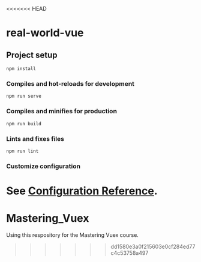 <<<<<<< HEAD
# real-world-vue

## Project setup
```
npm install
```

### Compiles and hot-reloads for development
```
npm run serve
```

### Compiles and minifies for production
```
npm run build
```

### Lints and fixes files
```
npm run lint
```

### Customize configuration
See [Configuration Reference](https://cli.vuejs.org/config/).
=======
# Mastering_Vuex
Using this respository for the Mastering Vuex course. 
>>>>>>> dd1580e3a0f215603e0cf284ed77c4c53758a497
